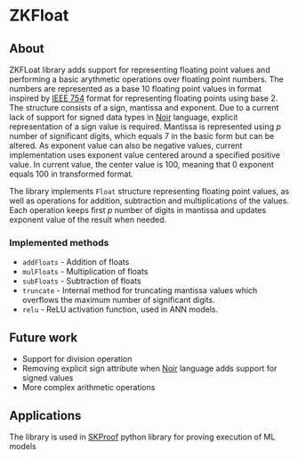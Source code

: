 # ZKFloat
## About
ZKFLoat library adds support for representing floating point values and performing a basic arythmetic operations over floating point numbers. The numbers are represented as a base 10 floating point values in format inspired by [IEEE 754](https://standards.ieee.org/ieee/754/6210/) format for representing floating points using base 2. The structure consists of a sign, mantissa and exponent. Due to a current lack of support for signed data types in [Noir](https://noir-lang.org/) language, explicit representation of a sign value is required. Mantissa is represented using <i>p</i> number of significant digits, which equals 7 in the basic form but can be altered. As exponent value can also be negative values, current implementation uses exponent value centered around a specified positive value. In current value, the center value is 100, meaning that 0 exponent equals 100 in transformed format.

The library implements `Float` structure representing floating point values, as well as operations for addition, subtraction and multiplications of the values. Each operation keeps first <i>p</i> number of digits in mantissa and updates exponent value of the result when needed.

### Implemented methods
- `addFloats` - Addition of floats
- `mulFloats` - Multiplication of floats
- `subFloats` - Subtraction of floats
- `truncate` - Internal method for truncating mantissa values which overflows the 
maximum number of significant digits.
- `relu` - ReLU activation function, used in ANN models.

## Future work
- Support for division operation
- Removing explicit sign attribute when [Noir](https://noir-lang.org/) language adds support for signed values
- More complex arithmetic operations

## Applications
The library is used in [SKProof](https://github.com/0x3327/skproof) python library for proving execution of ML models
